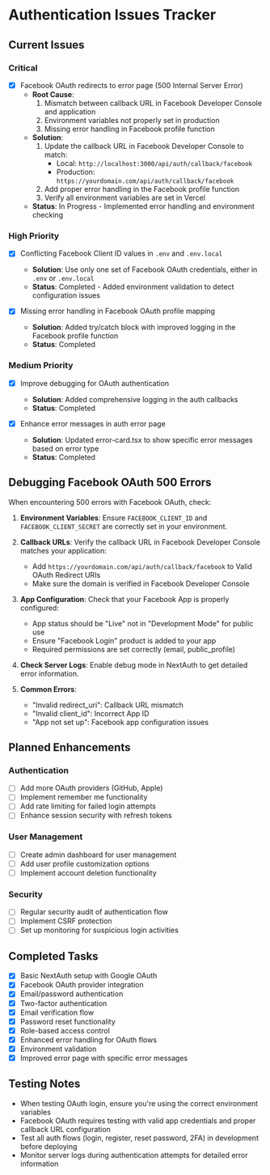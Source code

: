 # Authentication Issues Tracker

## Current Issues

### Critical
- [x] Facebook OAuth redirects to error page (500 Internal Server Error)
  - **Root Cause**: 
    1. Mismatch between callback URL in Facebook Developer Console and application
    2. Environment variables not properly set in production
    3. Missing error handling in Facebook profile function
  - **Solution**: 
    1. Update the callback URL in Facebook Developer Console to match:
       - Local: `http://localhost:3000/api/auth/callback/facebook`
       - Production: `https://yourdomain.com/api/auth/callback/facebook`
    2. Add proper error handling in the Facebook profile function
    3. Verify all environment variables are set in Vercel
  - **Status**: In Progress - Implemented error handling and environment checking

### High Priority
- [x] Conflicting Facebook Client ID values in `.env` and `.env.local`
  - **Solution**: Use only one set of Facebook OAuth credentials, either in `.env` or `.env.local`
  - **Status**: Completed - Added environment validation to detect configuration issues

- [x] Missing error handling in Facebook OAuth profile mapping
  - **Solution**: Added try/catch block with improved logging in the Facebook profile function
  - **Status**: Completed

### Medium Priority
- [x] Improve debugging for OAuth authentication
  - **Solution**: Added comprehensive logging in the auth callbacks
  - **Status**: Completed

- [x] Enhance error messages in auth error page
  - **Solution**: Updated error-card.tsx to show specific error messages based on error type
  - **Status**: Completed

## Debugging Facebook OAuth 500 Errors

When encountering 500 errors with Facebook OAuth, check:

1. **Environment Variables**: Ensure `FACEBOOK_CLIENT_ID` and `FACEBOOK_CLIENT_SECRET` are correctly set in your environment.

2. **Callback URLs**: Verify the callback URL in Facebook Developer Console matches your application:
   - Add `https://yourdomain.com/api/auth/callback/facebook` to Valid OAuth Redirect URIs
   - Make sure the domain is verified in Facebook Developer Console

3. **App Configuration**: Check that your Facebook App is properly configured:
   - App status should be "Live" not in "Development Mode" for public use
   - Ensure "Facebook Login" product is added to your app
   - Required permissions are set correctly (email, public_profile)

4. **Check Server Logs**: Enable debug mode in NextAuth to get detailed error information.

5. **Common Errors**:
   - "Invalid redirect_uri": Callback URL mismatch
   - "Invalid client_id": Incorrect App ID
   - "App not set up": Facebook app configuration issues

## Planned Enhancements

### Authentication
- [ ] Add more OAuth providers (GitHub, Apple)
- [ ] Implement remember me functionality
- [ ] Add rate limiting for failed login attempts
- [ ] Enhance session security with refresh tokens

### User Management
- [ ] Create admin dashboard for user management
- [ ] Add user profile customization options
- [ ] Implement account deletion functionality

### Security
- [ ] Regular security audit of authentication flow
- [ ] Implement CSRF protection
- [ ] Set up monitoring for suspicious login activities

## Completed Tasks
- [x] Basic NextAuth setup with Google OAuth
- [x] Facebook OAuth provider integration
- [x] Email/password authentication
- [x] Two-factor authentication
- [x] Email verification flow
- [x] Password reset functionality
- [x] Role-based access control
- [x] Enhanced error handling for OAuth flows
- [x] Environment validation
- [x] Improved error page with specific error messages

## Testing Notes
- When testing OAuth login, ensure you're using the correct environment variables
- Facebook OAuth requires testing with valid app credentials and proper callback URL configuration
- Test all auth flows (login, register, reset password, 2FA) in development before deploying
- Monitor server logs during authentication attempts for detailed error information

